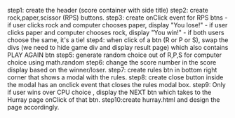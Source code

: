 
step1: create the header (score container with side title)
step2: create rock,paper,scissor (RPS) buttons.
step3: create onClick event for RPS btns
        - if user clicks rock and computer chooses paper, display "You lose!"
        - if user clicks paper and computer chooses rock, display "You win!"
        - if both users choose the same, it's a tie!
step4: when click of a btn (R or P or S), swap the divs (we need to hide game div and display result page) which also contains PLAY AGAIN  btn 
step5:  generate random choice out of R,P,S for computer choice using math.random
step6: change the score number in the score display based on the winner/loser.
        <!-- initially score will be 0, after playing , the updated score should retain and doesn't change on replay /on refreshing page(store score in local storage) -->
step7: create rules btn in bottom  right corner that shows a modal with the rules.
step8: create close button inside the modal has an onclick event that closes the rules modal box.
step9: Only if user wins over CPU choice , display the NEXT btn which takes to the Hurray page onClick of that btn.
step10:create hurray.html and design the page accordingly.